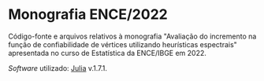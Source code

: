 # Monografia ENCE/2022

Código-fonte e arquivos relativos à monografia "Avaliação do incremento na função de confiabilidade de vértices utilizando heurísticas espectrais" apresentada no curso de Estatística da ENCE/IBGE em 2022.

*Software* utilizado: [Julia](https://julialang.org/) v.1.7.1.
